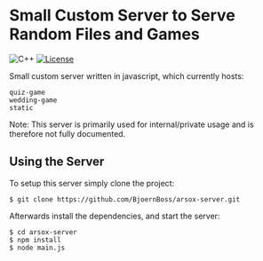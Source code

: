 # Small Custom Server to Serve Random Files and Games
![C++](https://img.shields.io/badge/language-Javascript-blue?style=flat-square)
[![License](https://img.shields.io/badge/license-BSD--3--Clause-brightgreen?style=flat-square)](LICENSE.txt)

Small custom server written in javascript, which currently hosts:

    quiz-game
    wedding-game
    static

Note: This server is primarily used for internal/private usage and is therefore not fully documented.

## Using the Server
To setup this server simply clone the project:

    $ git clone https://github.com/BjoernBoss/arsox-server.git

Afterwards install the dependencies, and start the server:

    $ cd arsox-server
    $ npm install
    $ node main.js
